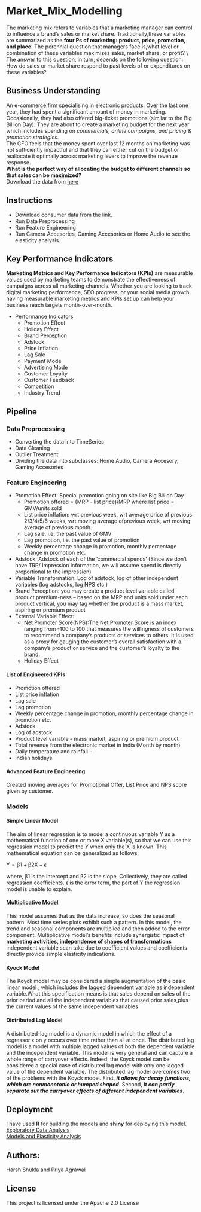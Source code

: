 # Market_Mix_Modelling

The marketing mix refers to variables that a marketing manager can control to influence a brand’s sales or market share. 
Traditionally,these variables are summarized as the **four Ps of marketing: product, price, promotion, and place.**
The perennial question that managers face is,what level or combination of these variables maximizes sales, market share, or profit?
\ 
The answer to this question, in turn, depends on the following question: How do sales or market  share respond to past levels of or expenditures on these variables?

## Business Understanding
An e-commerce firm specialising in electronic products. Over the last one year, they had spent a significant amount of money in marketing. Occasionally, they had also offered big-ticket promotions (similar to the Big Billion Day). They are about to create a marketing budget for the next year which includes spending on *commercials, online campaigns, and pricing & promotion strategies.* 
\
The CFO feels that the money spent over last 12 months on marketing was not sufficiently impactful and that they can either cut on the budget or reallocate it  optimally across marketing levers to improve the revenue response. 
\
**What is the perfect way of allocating the budget to different channels so that sales can be maximized?**
\
Download the data from [here](https://drive.google.com/drive/folders/1jW1yHFiQ7d3_MI2P40hw2NLm5hJp09e8?usp=sharing)

## Instructions
* Download consumer data from the link. 
* Run Data Preprocessing 
* Run Feature Engineering
*  Run Camera Accesories, Gaming Accesories or Home Audio to see the elasticity analysis. 

## Key Performance Indicators
**Marketing Metrics and Key Performance Indicators (KPIs)** are measurable values used by marketing teams to demonstrate the effectiveness of campaigns across all marketing channels. Whether you are looking to track digital marketing performance, SEO progress, or your social media growth, having measurable marketing metrics and KPIs set up can help your business reach targets month-over-month. 

* Performance Indicators
  * Promotion Effect 
  * Holiday Effect
  * Brand Perception 
  * Adstock
  * Price Inflation 
  * Lag Sale
  * Payment Mode
  * Advertising Mode
  * Customer Loyalty 
  * Customer Feedback 
  * Competition 
  * Industry Trend

## Pipeline
### Data Preprocessing
* Converting the data into TimeSeries
* Data Cleaning
* Outlier Treatment
* Dividing the data into subclasses: Home Audio, Camera Accesory, Gaming Accesories

### Feature Engineering
* Promotion Effect: Special promotion going on site like Big Billion Day
  * Promotion offered = (MRP - list price)/MRP where list price = GMV/units sold
  * List price inflation: wrt previous week, wrt average price of previous 2/3/4/5/6 weeks, wrt moving average ofprevious week, wrt moving average of previous month.
  * Lag sale, i.e. the past value of GMV
  * Lag promotion, i.e. the past value of promotion
  * Weekly percentage change in promotion, monthly percentage change in promotion etc.
* Adstock: Adstock of each of the ‘commercial spends’ (Since we don’t have TRP/ Impression information, we will assume
spend is directly proportional to the impression)
* Variable Transformation: Log of adstock, log of other independent variables (log adstocks, log NPS etc.)
* Brand Perception: you may create a product level variable called product premium-ness – based on the MRP and units sold under each product vertical, you may tag whether the product is a mass market, aspiring or premium product
* External Variable Effect:
  * Net Promoter Score(NPS):The Net Promoter Score is an index ranging from -100 to 100 that measures the willingness of customers to recommend a  company’s products or services to others. It is used as a proxy for gauging the customer’s overall satisfaction with a company’s product or service and the customer’s loyalty to the brand.
  * Holiday Effect

#### List of Engineered KPIs
* Promotion offered
* List price inflation
* Lag sale
* Lag promotion
* Weekly percentage change in promotion, monthly percentage change in promotion etc.
* Adstock
* Log of adstock
* Product level variable - mass market, aspiring or premium product
* Total revenue from the electronic market in India (Month by month)
* Daily temperature and rainfall –
* Indian holidays
#### Advanced Feature Engineering
Created moving averages for Promotional Offer, List Price and NPS score given by customer.

### Models
#### Simple Linear Model
The aim of linear regression is to model a continuous variable Y as a mathematical function of one or more X variable(s), so that we can use this regression model to predict the Y when only the X is known. This mathematical equation can be generalized as follows:
 
  Y = β1 + β2X + ϵ

where, β1 is the intercept and β2 is the slope. Collectively, they are called regression coefficients. ϵ is the error term, the part of Y the regression model is unable to explain.

#### Multiplicative Model
This model assumes that as the data increase, so does the seasonal pattern. Most time series plots exhibit such a pattern. In this model, the trend and seasonal components are multiplied and then added to the error component.
Multiplicative model’s benefits include synergistic impact of **marketing activities, independence of shapes of transformations** independent variable scan take due to coefficient values and coefficients directly provide simple elasticity indications.

#### Kyock Model
The Koyck model may be considered a simple augmentation of the basic linear model , which includes the lagged dependent variable as independent variable.What this specification means is that sales depend on sales of the prior period and all the independent variables that caused prior sales,plus the current values of the same independent variables

#### Distributed Lag Model
A distributed-lag model is a dynamic model in which the effect of a regressor x on y occurs over time rather than all at once.
The distributed lag model is a model with multiple lagged values of both the dependent variable and the independent variable.
This model is very general and can capture a whole range of carryover effects. Indeed, the Koyck model can be considered a special case
of distributed lag model with only one lagged value of the dependent variable. The distributed lag model overcomes two of the problems with the Koyck model.
First, ***it allows for decay functions, which are nonmonotonic or humped shaped***. 
Second, ***it can partly separate out the carryover effects of different independent variables***.

## Deployment
I have used **R** for building the models and **shiny** for deploying this model.
\
[Exploratory Data Analysis](https://harsh12datascience.shinyapps.io/ExploratoryDataAnalysis/)
\
[Models and Elasticity Analysis](https://harsh12datascience.shinyapps.io/model_market_mix/)

## Authors: 
Harsh Shukla and Priya Agrawal

## License
This project is licensed under the Apache 2.0 License




